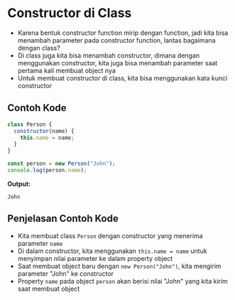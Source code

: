 # Constructor di Class

- Karena bentuk constructor function mirip dengan function, jadi kita bisa menambah parameter pada constructor function, lantas bagaimana dengan class?
- Di class juga kita bisa menambah constructor, dimana dengan menggunakan constructor, kita juga bisa menambah parameter saat pertama kali membuat object nya
- Untuk membuat constructor di class, kita bisa menggunakan kata kunci constructor

## Contoh Kode

```javascript
class Person {
  constructor(name) {
    this.name = name;
  }
}

const person = new Person("John");
console.log(person.name);
```

**Output:**
```
John
```

## Penjelasan Contoh Kode

- Kita membuat class `Person` dengan constructor yang menerima parameter `name`
- Di dalam constructor, kita menggunakan `this.name = name` untuk menyimpan nilai parameter ke dalam property object
- Saat membuat object baru dengan `new Person("John")`, kita mengirim parameter "John" ke constructor
- Property `name` pada object `person` akan berisi nilai "John" yang kita kirim saat membuat object
